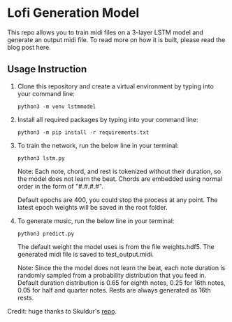 # Lofi Generation Model
This repo allows you to train midi files on a 3-layer LSTM model and generate an output midi file. To read more on how it is built, please read the blog post here.

## Usage Instruction

1. Clone this repository and create a virtual environment by typing into your command line:

    ```
    python3 -m venv lstmmodel
    ```

2. Install all required packages by typing into your command line:

    ```
    python3 -m pip install -r requirements.txt
    ```

3. To train the network, run the below line in your terminal:

	```
	python3 lstm.py
	```

	Note: Each note, chord, and rest is tokenized without their duration, so the model does not learn the beat. Chords are embedded using normal order in the form of "#.#.#.#". 

	Default epochs are 400, you could stop the process at any point. The latest epoch weights will be saved in the root folder.

4. To generate music, run the below line in your terminal:

	```
	python3 predict.py
	```
	The default weight the model uses is from the file weights.hdf5. The generated midi file is saved to test_output.midi. 

	Note: Since the the model does not learn the beat, each note duration is randomly sampled from a probability distribution that you feed in. Default duration distribution is 0.65 for eighth notes, 0.25 for 16th notes, 0.05 for half and quarter notes. Rests are always generated as 16th rests.


Credit: huge thanks to Skuldur's [repo](https://github.com/Skuldur/Classical-Piano-Composer).